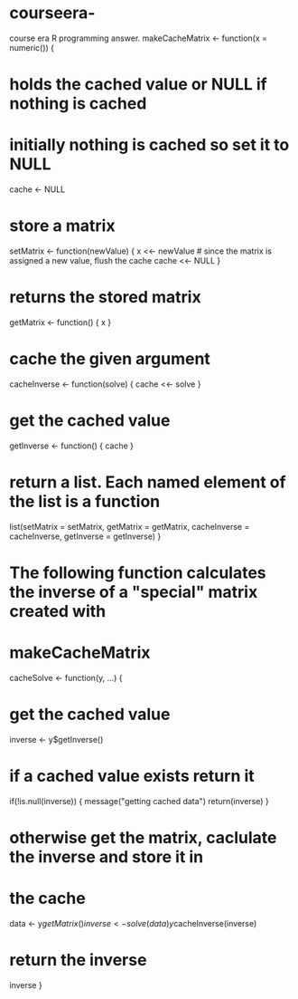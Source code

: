# courseera-
course era R programming answer.
makeCacheMatrix <- function(x = numeric()) {
  
  # holds the cached value or NULL if nothing is cached
  # initially nothing is cached so set it to NULL
  cache <- NULL
  
  # store a matrix
  setMatrix <- function(newValue) {
    x <<- newValue
    # since the matrix is assigned a new value, flush the cache
    cache <<- NULL
  }
  
  # returns the stored matrix
  getMatrix <- function() {
    x
  }
  
  # cache the given argument 
  cacheInverse <- function(solve) {
    cache <<- solve
  }
  
  # get the cached value
  getInverse <- function() {
    cache
  }
  
  # return a list. Each named element of the list is a function
  list(setMatrix = setMatrix, getMatrix = getMatrix, cacheInverse = cacheInverse, getInverse = getInverse)
}


# The following function calculates the inverse of a "special" matrix created with 
# makeCacheMatrix
cacheSolve <- function(y, ...) {
  # get the cached value
  inverse <- y$getInverse()
  # if a cached value exists return it
  if(!is.null(inverse)) {
    message("getting cached data")
    return(inverse)
  }
  # otherwise get the matrix, caclulate the inverse and store it in
  # the cache
  data <- y$getMatrix()
  inverse <- solve(data)
  y$cacheInverse(inverse)
  
  # return the inverse
  inverse
}
